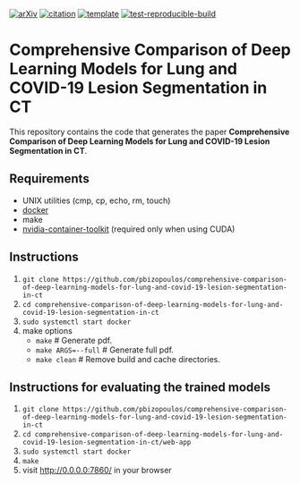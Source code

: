 [![arXiv](http://img.shields.io/badge/eess.IV-arXiv%3A2009.06412-B31B1B.svg)](https://arxiv.org/abs/2009.06412)
[![citation](http://img.shields.io/badge/citation-0091FF.svg)](https://scholar.google.com/scholar?q=Comprehensive%20Comparison%20of%20Deep%20Learning%20Models%20for%20Lung%20and%20COVID-19%20Lesion%20Segmentation%20in%20CT%20scans.%20arXiv%202020)
[![template](http://img.shields.io/badge/template-EEE0B1.svg)](https://github.com/pbizopoulos/reproducible-builds-for-computational-research-papers-template)
[![test-reproducible-build](https://github.com/pbizopoulos/comprehensive-comparison-of-deep-learning-models-for-lung-and-covid-19-lesion-segmentation-in-ct/workflows/test-reproducible-build/badge.svg)](https://github.com/pbizopoulos/comprehensive-comparison-of-deep-learning-models-for-lung-and-covid-19-lesion-segmentation-in-ct/actions?query=workflow%3Atest-reproducible-build)

# Comprehensive Comparison of Deep Learning Models for Lung and COVID-19 Lesion Segmentation in CT
This repository contains the code that generates the paper **Comprehensive Comparison of Deep Learning Models for Lung and COVID-19 Lesion Segmentation in CT**.

## Requirements
- UNIX utilities (cmp, cp, echo, rm, touch)
- [docker](https://docs.docker.com/get-docker/)
- make
- [nvidia-container-toolkit](https://docs.nvidia.com/datacenter/cloud-native/container-toolkit/install-guide.html#setting-up-nvidia-container-toolkit) (required only when using CUDA)

## Instructions
1. `git clone https://github.com/pbizopoulos/comprehensive-comparison-of-deep-learning-models-for-lung-and-covid-19-lesion-segmentation-in-ct`
2. `cd comprehensive-comparison-of-deep-learning-models-for-lung-and-covid-19-lesion-segmentation-in-ct`
3. `sudo systemctl start docker`
4. make options
    * `make`             # Generate pdf.
    * `make ARGS=--full` # Generate full pdf.
    * `make clean`       # Remove build and cache directories.

## Instructions for evaluating the trained models
1. `git clone https://github.com/pbizopoulos/comprehensive-comparison-of-deep-learning-models-for-lung-and-covid-19-lesion-segmentation-in-ct`
2. `cd comprehensive-comparison-of-deep-learning-models-for-lung-and-covid-19-lesion-segmentation-in-ct/web-app`
3. `sudo systemctl start docker`
4. `make`
5. visit http://0.0.0.0:7860/ in your browser
